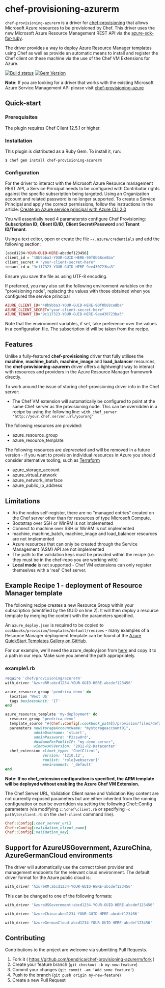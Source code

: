 # chef-provisioning-azurerm

```chef-provisioning-azurerm``` is a driver for [chef-provisioning](https://github.com/chef/chef-provisioning) that allows Microsoft Azure resources to be provisioned by Chef. This driver uses the new Microsoft Azure Resource Management REST API via the [azure-sdk-for-ruby](https://github.com/azure/azure-sdk-for-ruby).

The driver provides a way to deploy Azure Resource Manager templates using Chef as well as provide an automatic means to install and register the Chef client on these machine via the use of the Chef VM Extensions for Azure.

[![Build status](https://travis-ci.org/pendrica/chef-provisioning-azurerm.svg?branch=master)](https://travis-ci.org/pendrica/chef-provisioning-azurerm) [![Gem Version](https://badge.fury.io/rb/chef-provisioning-azurerm.svg)](http://badge.fury.io/rb/chef-provisioning-azurerm) 

**Note:** If you are looking for a driver that works with the existing Microsoft Azure Service Management API please visit [chef-provisioning-azure](https://github.com/chef/chef-provisioning-azure)

## Quick-start

### Prerequisites

The plugin requires Chef Client 12.5.1 or higher.

### Installation

This plugin is distributed as a Ruby Gem. To install it, run:

```$ chef gem install chef-provisioning-azurerm```
    
### Configuration

For the driver to interact with the Microsoft Azure Resource management REST API, a Service Principal needs to be configured with Contributor rights against the specific subscription being targeted.  Using an Organization account and related password is no longer supported.  To create a Service Principal and apply the correct permissions, follow the instructions in the article: [Create an Azure service principal with Azure CLI 2.0](https://docs.microsoft.com/en-us/cli/azure/create-an-azure-service-principal-azure-cli?toc=%2fazure%2fazure-resource-manager%2ftoc.json)

You will essentially need 4 parametersto configure Chef Provisioning: **Subscription ID**, **Client ID/ID**, **Client Secret/Password** and **Tenant ID/Tenant**.

Using a text editor, open or create the file ```~/.azure/credentials``` and add the following section:

```ruby
[abcd1234-YOUR-GUID-HERE-abcdef123456]
client_id = "48b9bba3-YOUR-GUID-HERE-90f0b68ce8ba"
client_secret = "your-client-secret-here"
tenant_id = "9c117323-YOUR-GUID-HERE-9ee430723ba3"
```

Ensure you save the file as using UTF-8 encoding.

If preferred, you may also set the following environment variables on the "provisioning node", replacing the values with those obtained when you configured the service principal

```ruby
AZURE_CLIENT_ID="48b9bba3-YOUR-GUID-HERE-90f0b68ce8ba"
AZURE_CLIENT_SECRET="your-client-secret-here"
AZURE_TENANT_ID="9c117323-YOUR-GUID-HERE-9ee430723ba3"
```

Note that the environment variables, if set, take preference over the values in a configuration file.  The subscription id will be taken from the recipe.

## Features

Unlike a fully-featured **chef-provisioning** driver that fully utilises the **machine**, **machine_batch**, **machine_image** and **load_balancer** resources, the **chef-provisioning-azurerm** driver offers a lightweight way to interact with resources and providers in the Azure Resource Manager framework directly.

To work around the issue of storing chef-provisioning driver info in the Chef server:
- The Chef VM extension will automatically be configured to point at the same Chef server as the provisioning node.  This can be overridden in a recipe by using the following line: ```with_chef_server 'http://your.chef.server.url/yourorg'```

The following resources are provided:

- azure_resource_group
- azure_resource_template

The following resources are _deprecated_ and will be removed in a future version - if you want to provision individual resources in Azure you should consider alternative tooling, such as [Terraform](https://terraform.io)

- azure_storage_account
- azure_virtual_network
- azure_network_interface
- azure_public_ip_address

## Limitations
- As the nodes self-register, there are no "managed entries" created on the Chef server other than for resources of type Microsoft.Compute.
- Bootstrap over SSH or WinRM is not implemented
- Connect to machine over SSH or WinRM is not implemented
- machine, machine_batch, machine_image and load_balancer resources are not implemented
- Azure resources that can only be created through the Service Management (ASM) API are not implemented
- The path to the validation keys must be provided within the recipe (i.e. they must be in the chef-repo you are working with)
- **Local mode** is not supported - Chef VM extensions can only register themselves with a 'real' Chef server.

## Example Recipe 1 - deployment of Resource Manager template
The following recipe creates a new Resource Group within your subscription (identified by the GUID on line 2).  It will then deploy a resource template by merging the content with the parameters specified.

An ```azure_deploy.json``` is required to be copied to ```cookbooks/provision/templates/default/recipes``` - many examples of a Resource Manager deployment template can be found at the [Azure QuickStart Templates Gallery on GitHub](https://github.com/Azure/azure-quickstart-templates).

For our example, we'll need the azure_deploy.json from [here](https://github.com/Azure/azure-quickstart-templates/blob/master/101-vm-simple-windows/azuredeploy.json) and copy it to a path in our repo. Make sure you amend the path appropriately.

### example1.rb

```ruby
require 'chef/provisioning/azurerm'
with_driver 'AzureRM:abcd1234-YOUR-GUID-HERE-abcdef123456'

azure_resource_group 'pendrica-demo' do
  location 'West US'
  tags businessUnit: 'IT'
end

azure_resource_template 'my-deployment' do
  resource_group 'pendrica-demo'
  template_source "#{Chef::Config[:cookbook_path]}/provision/files/default/azure_deploy.json"
  parameters newStorageAccountName: "mystorageaccount01",
             adminUsername: 'stuart',
             adminPassword: 'P2ssw0rd',
             dnsNameForPublicIP: "my-demo-server",
             windowsOSVersion: '2012-R2-Datacenter'
  chef_extension client_type: 'ChefClient',
                 version: '1210.12',
                 runlist: 'role[webserver]'
                 environment: '_default'
end
```

**Note: If no chef_extension configuration is specified, the ARM template will be deployed without enabling the Azure Chef VM Extension.**

The Chef Server URL, Validation Client name and Validation Key content are not currently exposed parameters but are either inherited from the running configuration or can be overridden via setting the following Chef::Config parameters (via modifying ```c:\chef\client.rb``` or specifying ```-c path\to\client.rb``` on the ```chef-client``` command line).

```ruby
Chef::Config[:chef_server_url]
Chef::Config[:validation_client_name]
Chef::Config[:validation_key]
```

## Support for AzureUSGovernment, AzureChina, AzureGermanCloud environments

The driver will automatically use the correct token provider and management endpoints for the relevant cloud environment.  The default driver format for the Azure public cloud is:

```ruby
with_driver 'AzureRM:abcd1234-YOUR-GUID-HERE-abcdef123456'
```

This can be changed to one of the following formats:

```ruby
with_driver 'AzureUSGovernment:abcd1234-YOUR-GUID-HERE-abcdef123456'
```

```ruby
with_driver 'AzureChina:abcd1234-YOUR-GUID-HERE-abcdef123456'
```

```ruby
with_driver 'AzureGermanCloud:abcd1234-YOUR-GUID-HERE-abcdef123456'
```

## Contributing

Contributions to the project are welcome via submitting Pull Requests.

1. Fork it ( https://github.com/pendrica/chef-provisioning-azurerm/fork )
2. Create your feature branch (`git checkout -b my-new-feature`)
3. Commit your changes (`git commit -am 'Add some feature'`)
4. Push to the branch (`git push origin my-new-feature`)
5. Create a new Pull Request

